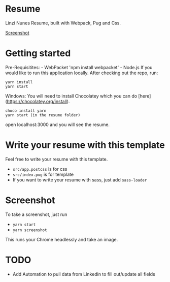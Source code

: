 # Resume

Linzi Nunes Resume, built with Webpack, Pug and Css.

 [Screenshot](https://github.com/LinziNunes/resume/blob/master/linziNunes010518.png)

# Getting started
Pre-Requisitites:
	- WebPacket 'npm install webpacket'
	- Node.js
If you would like to run this application locally. After checking out the repo, run:

```
yarn install
yarn start
```

Windows:
You will need to install Chocolatey which you can do [here] (https://chocolatey.org/install).

```
choco install yarn
yarn start (in the resume folder)
```

open localhost:3000 and you will see the resume.

# Write your resume with this template

Feel free to write your resume with this template.

- `src/app.postcss` is for css
- `src/index.pug` is for template
- If you want to write your resume with sass, just add `sass-loader`


# Screenshot

To take a screenshot, just run

- `yarn start`
- `yarn screenshot`

This runs your Chrome headlessly and take an image.

# TODO

- Add Automation to pull data from Linkedin to fill out/update all fields 

